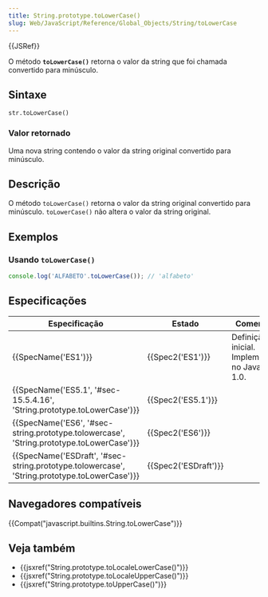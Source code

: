 ```yaml
---
title: String.prototype.toLowerCase()
slug: Web/JavaScript/Reference/Global_Objects/String/toLowerCase
---
```

{{JSRef}}

O método **`toLowerCase()`** retorna o valor da string que foi chamada convertido para minúsculo.

## Sintaxe

```
str.toLowerCase()
```

### Valor retornado

Uma nova string contendo o valor da string original convertido para minúsculo.

## Descrição

O método `toLowerCase()` retorna o valor da string original convertido para minúsculo. `toLowerCase()` não altera o valor da string original.

## Exemplos

### Usando `toLowerCase()`

```js
console.log('ALFABETO'.toLowerCase()); // 'alfabeto'
```

## Especificações

| Especificação                                                                                                                | Estado                       | Comentário                                         |
| ---------------------------------------------------------------------------------------------------------------------------- | ---------------------------- | -------------------------------------------------- |
| {{SpecName('ES1')}}                                                                                                     | {{Spec2('ES1')}}         | Definição inicial. Implementada no JavaScript 1.0. |
| {{SpecName('ES5.1', '#sec-15.5.4.16', 'String.prototype.toLowerCase')}}                             | {{Spec2('ES5.1')}}     |                                                    |
| {{SpecName('ES6', '#sec-string.prototype.tolowercase', 'String.prototype.toLowerCase')}}         | {{Spec2('ES6')}}         |                                                    |
| {{SpecName('ESDraft', '#sec-string.prototype.tolowercase', 'String.prototype.toLowerCase')}} | {{Spec2('ESDraft')}} |                                                    |

## Navegadores compatíveis

{{Compat("javascript.builtins.String.toLowerCase")}}

## Veja também

- {{jsxref("String.prototype.toLocaleLowerCase()")}}
- {{jsxref("String.prototype.toLocaleUpperCase()")}}
- {{jsxref("String.prototype.toUpperCase()")}}
